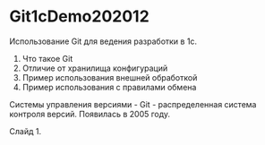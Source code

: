 # Git1cDemo202012
Использование Git для ведения разработки в 1с.
1. Что такое Git 
1. Отличие от хранилища конфигураций
1. Пример использования внешней обработкой
1. Пример использования с правилами обмена


Системы управления версиями - 
Git - распределенная система контроля версий. Появилась в 2005 году. 

Слайд 1.
